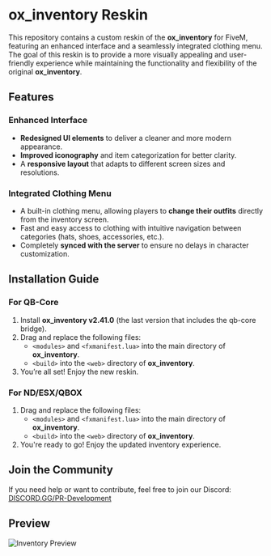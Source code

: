 # ox_inventory Reskin

This repository contains a custom reskin of the **ox_inventory** for FiveM, featuring an enhanced interface and a seamlessly integrated clothing menu. The goal of this reskin is to provide a more visually appealing and user-friendly experience while maintaining the functionality and flexibility of the original **ox_inventory**.

## Features

### Enhanced Interface
- **Redesigned UI elements** to deliver a cleaner and more modern appearance.
- **Improved iconography** and item categorization for better clarity.
- A **responsive layout** that adapts to different screen sizes and resolutions.

### Integrated Clothing Menu
- A built-in clothing menu, allowing players to **change their outfits** directly from the inventory screen.
- Fast and easy access to clothing with intuitive navigation between categories (hats, shoes, accessories, etc.).
- Completely **synced with the server** to ensure no delays in character customization.

## Installation Guide

### For QB-Core
1. Install **ox_inventory v2.41.0** (the last version that includes the qb-core bridge).
2. Drag and replace the following files:
   - `<modules>` and `<fxmanifest.lua>` into the main directory of **ox_inventory**.
   - `<build>` into the `<web>` directory of **ox_inventory**.
3. You’re all set! Enjoy the new reskin.

### For ND/ESX/QBOX
1. Drag and replace the following files:
   - `<modules>` and `<fxmanifest.lua>` into the main directory of **ox_inventory**.
   - `<build>` into the `<web>` directory of **ox_inventory**.
2. You're ready to go! Enjoy the updated inventory experience.

## Join the Community

If you need help or want to contribute, feel free to join our Discord:  
[DISCORD.GG/PR-Development](https://discord.gg/Af5ve8GCT8)

## Preview

![Inventory Preview](https://github.com/user-attachments/assets/eb1c5b78-d6a4-472e-aba6-e5d5f4ac7af5)
